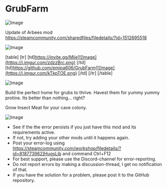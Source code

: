 # GrubFarm

![Image](https://i.imgur.com/WAEzk68.png)

Update of Arbees mod
https://steamcommunity.com/sharedfiles/filedetails/?id=1512695518

![Image](https://i.imgur.com/7Gzt3Rg.png)


[table]
	[tr]
		[td]https://invite.gg/Mlie]![Image](https://i.imgur.com/zdzzBrc.png)
[/td]
		[td]https://github.com/emipa606/GrubFarm]![Image](https://i.imgur.com/kTkpTOE.png)
[/td]
	[/tr]
[/table]
	
![Image](https://i.imgur.com/NOW7jU1.png)


Build the perfect home for grubs to thrive. Havest them for yummy yummy protine. Its better than nothing... right?

Grow Insect Meat for your cave colony.


![Image](https://i.imgur.com/Rs6T6cr.png)



-  See if the the error persists if you just have this mod and its requirements active.
-  If not, try adding your other mods until it happens again.
-  Post your error-log using https://steamcommunity.com/workshop/filedetails/?id=818773962]HugsLib and command Ctrl+F12
-  For best support, please use the Discord-channel for error-reporting.
-  Do not report errors by making a discussion-thread, I get no notification of that.
-  If you have the solution for a problem, please post it to the GitHub repository.



